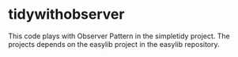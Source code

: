# tidywithobserver
This code plays with Observer Pattern in the simpletidy project. The projects depends on the easylib project in the easylib repository.

